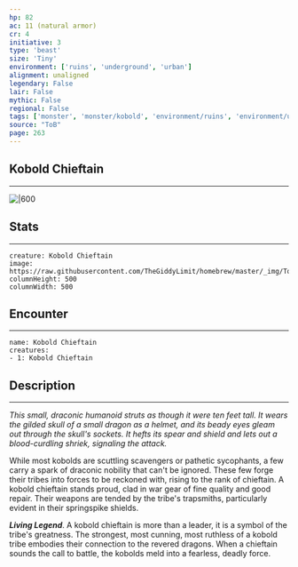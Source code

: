 ```yaml
---
hp: 82
ac: 11 (natural armor)
cr: 4
initiative: 3
type: 'beast'    
size: 'Tiny'
environment: ['ruins', 'underground', 'urban']
alignment: unaligned
legendary: False
lair: False
mythic: False
regional: False
tags: ['monster', 'monster/kobold', 'environment/ruins', 'environment/underground', 'environment/urban']
source: "ToB"
page: 263
---
```


## Kobold Chieftain
---

![|600](https://raw.githubusercontent.com/TheGiddyLimit/homebrew/master/_img/ToB/Kobold%20Chieftain.webp)

## Stats
---

```statblock
creature: Kobold Chieftain
image: https://raw.githubusercontent.com/TheGiddyLimit/homebrew/master/_img/ToB/token/Kobold%20Chieftain.png
columnHeight: 500
columnWidth: 500
```

## Encounter
---

```encounter-table
name: Kobold Chieftain
creatures:
- 1: Kobold Chieftain
```

## Description
---
_This small, draconic humanoid struts as though it were ten feet tall. It wears the gilded skull of a small dragon as a helmet, and its beady eyes gleam out through the skull's sockets. It hefts its spear and shield and lets out a blood-curdling shriek, signaling the attack._

While most kobolds are scuttling scavengers or pathetic sycophants, a few carry a spark of draconic nobility that can't be ignored. These few forge their tribes into forces to be reckoned with, rising to the rank of chieftain. A kobold chieftain stands proud, clad in war gear of fine quality and good repair. Their weapons are tended by the tribe's trapsmiths, particularly evident in their springspike shields.

**_Living Legend_**. A kobold chieftain is more than a leader, it is a symbol of the tribe's greatness. The strongest, most cunning, most ruthless of a kobold tribe embodies their connection to the revered dragons. When a chieftain sounds the call to battle, the kobolds meld into a fearless, deadly force.







